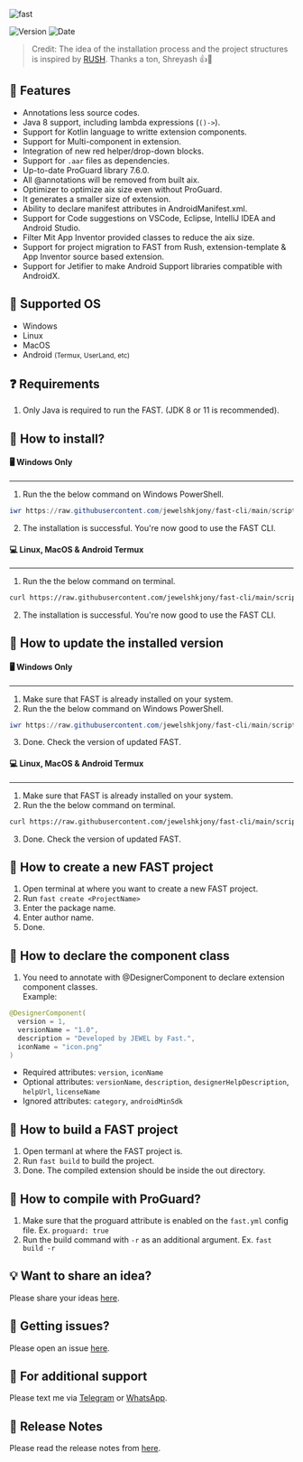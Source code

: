![fast](https://github.com/user-attachments/assets/1af854f5-fdb8-493a-8f07-be58ed8c2af3)

![Version](https://img.shields.io/badge/Latest_Version-1.2.7-blue?labelColor=orange) ![Date](https://img.shields.io/badge/-12.11.24.21.50-gray?logoColor=yellow)

> Credit: The idea of the installation process and the project structures is inspired by [RUSH](https://github.com/shreyashsaitwal/rush-cli/tree/main). Thanks a ton, Shreyash 👍🎁

## 🌟 Features
- Annotations less source codes.
- Java 8 support, including lambda expressions (`()->`).
- Support for Kotlin language to writte extension components.
- Support for Multi-component in extension.
- Integration of new red helper/drop-down blocks.
- Support for `.aar` files as dependencies.
- Up-to-date ProGuard library 7.6.0.
- All @annotations will be removed from built aix.
- Optimizer to optimize aix size even without ProGuard.
- It generates a smaller size of extension.
- Ability to declare manifest attributes in AndroidManifest.xml.
- Support for Code suggestions on VSCode, Eclipse, IntelliJ IDEA and Android Studio.
- Filter Mit App Inventor provided classes to reduce the aix size.
- Support for project migration to FAST from Rush, extension-template & App Inventor source based extension.
- Support for Jetifier to make Android Support libraries compatible with AndroidX.

## 🤝 Supported OS
- Windows
- Linux
- MacOS
- Android <small>(Termux, UserLand, etc)</small>

## ❓ Requirements
1. Only Java is required to run the FAST. (JDK 8 or 11 is recommended).

## 🤔 How to install?
#### 🖥️ Windows Only
---
1. Run the the below command on Windows PowerShell.
````.ps1
iwr https://raw.githubusercontent.com/jewelshkjony/fast-cli/main/scripts/install/win.ps1 -useb | iex
````
2. The installation is successful. You're now good to use the FAST CLI.

#### 💻 Linux, MacOS & Android Termux
---
1. Run the the below command on terminal.
````.sh
curl https://raw.githubusercontent.com/jewelshkjony/fast-cli/main/scripts/install/install.sh -fsSL | sh
````
2. The installation is successful. You're now good to use the FAST CLI.

## 🤔 How to update the installed version
#### 🖥️ Windows Only
---
1. Make sure that FAST is already installed on your system.
2. Run the the below command on Windows PowerShell.
````.ps1
iwr https://raw.githubusercontent.com/jewelshkjony/fast-cli/main/scripts/update/win.ps1 -useb | iex
````
3. Done. Check the version of updated FAST.

#### 💻 Linux, MacOS & Android Termux
---
1. Make sure that FAST is already installed on your system.
2. Run the the below command on terminal.
````.sh
curl https://raw.githubusercontent.com/jewelshkjony/fast-cli/main/scripts/update/install.sh -fsSL | sh
````
3. Done. Check the version of updated FAST.

## 🤔 How to create a new FAST project
1. Open terminal at where you want to create a new FAST project.
2. Run `fast create <ProjectName>`
3. Enter the package name.
4. Enter author name.
5. Done.

## 🤔 How to declare the component class
1. You need to annotate with @DesignerComponent to declare extension component classes.\
Example:
````.java
@DesignerComponent(
  version = 1,
  versionName = "1.0",
  description = "Developed by JEWEL by Fast.",
  iconName = "icon.png"
)
````

- Required attributes: `version`, `iconName`
- Optional attributes: `versionName`, `description`, `designerHelpDescription`, `helpUrl`, `licenseName`
- Ignored attributes: `category`, `androidMinSdk`

## 🤔 How to build a FAST project
1. Open termanl at where the FAST project is.
2. Run `fast build` to build the project.
3. Done. The compiled extension should be inside the out directory.

## 🤔 How to compile with ProGuard?
1. Make sure that the proguard attribute is enabled on the `fast.yml` config file. Ex. `proguard: true`
2. Run the build command with `-r` as an additional argument. Ex. `fast build -r`

## 💡 Want to share an idea?
Please share your ideas [here](https://github.com/jewelshkjony/fast-cli/discussions).

## 🐛 Getting issues?
Please open an issue [here](https://github.com/jewelshkjony/fast-cli/issues).

## 🤝 For additional support
Please text me via [Telegram](https://t.me/jewelshkjony) or [WhatsApp](https://wa.me/8801775668913).

## 📝 Release Notes
Please read the release notes from [here](https://github.com/jewelshkjony/fast-cli/blob/main/ReleaseNotes.md).

